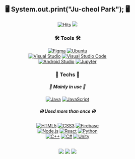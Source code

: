 <p align="center">
 <h2 align="center">🖥 System.out.print("Ju-cheol Park"); 🖥</h2>
</p>
<div align="center">

[![Hits](https://hits.seeyoufarm.com/api/count/incr/badge.svg?url=https%3A%2F%2Fgithub.com%2Fvalur628&count_bg=%230B0B0B&title_bg=%230B0B0B&icon=github.svg&icon_color=%23E7E7E7&title=Github&edge_flat=true)](https://youtu.be/dQw4w9WgXcQ)
<a href="mailto:valurauta628@gmail.com"><img src="https://img.shields.io/badge/Gmail-EA4335?style=flat-square&logo=Gmail&logoColor=white"/></a>

</div>
<div align="center">

<h3>🛠 Tools 🛠</h3>

[![Figma](https://img.shields.io/badge/Figma-F24E1E?style=for-the-badge&logo=Figma&logoColor=white)](https://www.figma.com/)
[![Ubuntu](https://img.shields.io/badge/Ubuntu-E95420?style=for-the-badge&logo=Ubuntu&logoColor=white)](https://ubuntu.com/)<br>
[![Visual Studio](https://img.shields.io/badge/Visual%20Studio-5C2D91?style=for-the-badge&logo=Visual%20Studio&logoColor=white)](https://visualstudio.microsoft.com/)
[![Visual Studio Code](https://img.shields.io/badge/Visual%20Studio%20Code-007ACC?style=for-the-badge&logo=Visual%20Studio%20Code&logoColor=white)<br>](https://code.visualstudio.com/)
[![Android Studio](https://img.shields.io/badge/Android%20Studio-1ECD6C?style=for-the-badge&logo=Android%20Studio&logoColor=white)](https://developer.android.com/)
[![Jupyter](https://img.shields.io/badge/Jupyter-F37626?style=for-the-badge&logo=jupyter&logoColor=white)](https://jupyter.org/)

<h3>💾 Techs 💾</h3>
<h5>📀 Mainly in use 📀</h5>

[![Java](https://img.shields.io/badge/Java-007396?style=for-the-badge&logo=OpenJDK&logoColor=white)](https://jdk.java.net)
[![JavaScript](https://img.shields.io/badge/JavaScript-F7DF1E?style=for-the-badge&logo=JavaScript&logoColor=white)](https://developer.mozilla.org/ko/docs/Web/JavaScript)

<h5>💿 Used more than once 💿</h5>
 
[![HTML5](https://img.shields.io/badge/HTML-E34F26?style=flat-square&logo=HTML5&logoColor=white)](https://github.com/valur628)
[![CSS3](https://img.shields.io/badge/CSS-1572B6?style=flat-square&logo=CSS3&logoColor=white)](https://github.com/valur628)
[![Firebase](https://img.shields.io/badge/Firebase-FFCA28?style=flat-square&logo=Firebase&logoColor=white)](https://github.com/valur628)
<br>
[![Node.js](https://img.shields.io/badge/Node.js-339933?style=flat-square&logo=nodedotjs&logoColor=white)](https://github.com/valur628)
[![React](https://img.shields.io/badge/React-61DAFB?style=flat-square&logo=React&logoColor=white)](https://github.com/valur628)
[![Python](https://img.shields.io/badge/Python-3776AB?style=flat-square&logo=Python&logoColor=white)](https://github.com/valur628)
<br>
[![C++](https://img.shields.io/badge/C++-00599C?style=flat-square&logo=cplusplus&logoColor=white)](https://github.com/valur628)
[![C#](https://img.shields.io/badge/C%23-239120?style=flat-square&logo=C%20Sharp&logoColor=white)](https://github.com/valur628)
[![Unity](https://img.shields.io/badge/Unity-000000?style=flat-square&logo=Unity&logoColor=white)](https://github.com/valur628)
<br>
<br>
 
![](http://github-profile-summary-cards.vercel.app/api/cards/profile-details?username=valur628&theme=dark) 
![](http://github-profile-summary-cards.vercel.app/api/cards/stats?username=valur628&theme=dark)
![](http://github-profile-summary-cards.vercel.app/api/cards/repos-per-language?username=valur628&theme=dark) 
</div>
